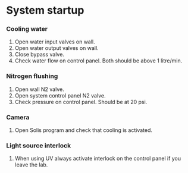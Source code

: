# System startup

### Cooling water
1. Open water input valves on wall.
2. Open water output valves on wall.
3. Close bypass valve.
4. Check water flow on control panel. Both should be above 1 litre/min. 

### Nitrogen flushing
1. Open wall N2 valve.
2. Open system control panel N2 valve.
3. Check pressure on control panel. Should be at 20 psi.

### Camera
1. Open Solis program and check that cooling is activated.

### Light source interlock
1. When using UV always activate interlock on the control panel if you leave the lab.

